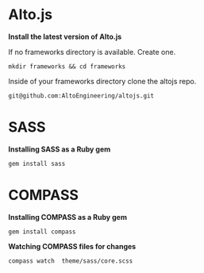 # Alto.js #

**Install the latest version of Alto.js**

If no frameworks directory is available.  Create one.

    mkdir frameworks && cd frameworks

Inside of your frameworks directory clone the altojs repo.

    git@github.com:AltoEngineering/altojs.git

# SASS #

**Installing SASS as a Ruby gem**

    gem install sass

# COMPASS #

**Installing COMPASS as a Ruby gem**

    gem install compass

**Watching COMPASS files for changes**

    compass watch  theme/sass/core.scss
